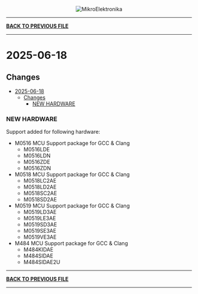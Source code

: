 <p align="center">
  <img src="http://www.mikroe.com/img/designs/beta/logo_small.png?raw=true" alt="MikroElektronika"/>
</p>

---

**[BACK TO PREVIOUS FILE](../changelog.md)**

---

# 2025-06-18

## Changes

- [2025-06-18](#2025-06-18)
  - [Changes](#changes)
    - [NEW HARDWARE](#new-hardware)

### NEW HARDWARE

Support added for following hardware:

+ M0516 MCU Support package for GCC & Clang
  + M0516LDE
  + M0516LDN
  + M0516ZDE
  + M0516ZDN
+ M0518 MCU Support package for GCC & Clang
  + M0518LC2AE
  + M0518LD2AE
  + M0518SC2AE
  + M0518SD2AE
+ M0519 MCU Support package for GCC & Clang
  + M0519LD3AE
  + M0519LE3AE
  + M0519SD3AE
  + M0519SE3AE
  + M0519VE3AE
+ M484 MCU Support package for GCC & Clang
  + M484KIDAE
  + M484SIDAE
  + M484SIDAE2U

---

**[BACK TO PREVIOUS FILE](../changelog.md)**

---
